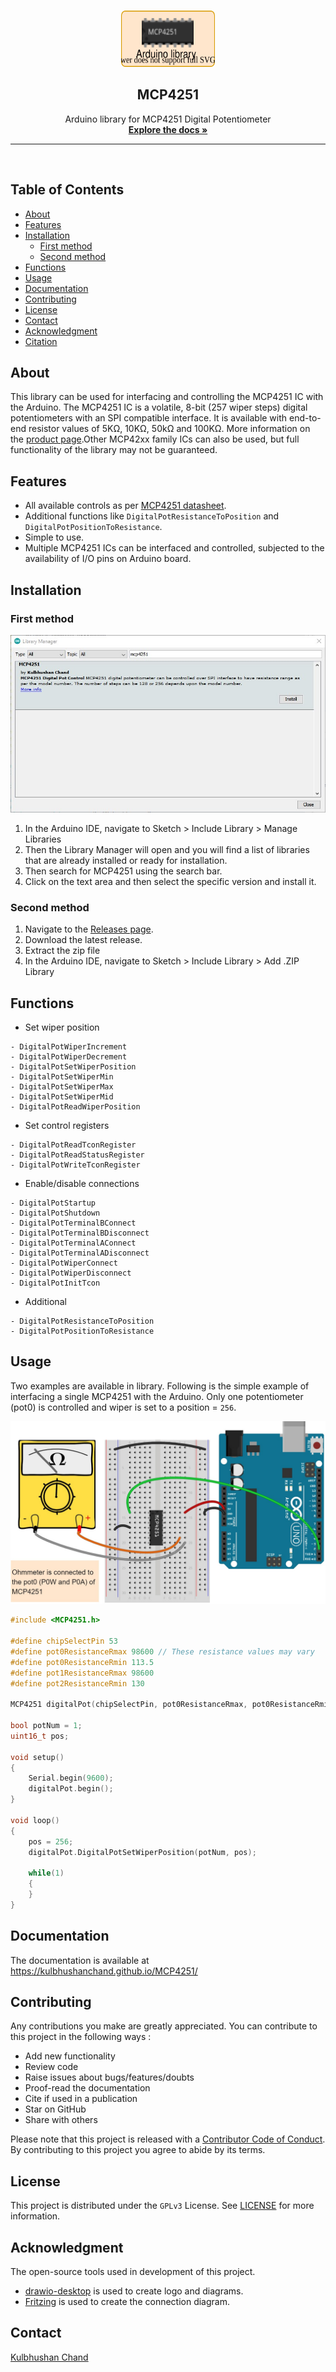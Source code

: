 <!-- PROJECT LOGO -->
<br />
<p align="center">
  <a href="https://github.com/kulbhushanchand/MCP4251">
    <img src="docs/assets/images/logo.svg" alt="Logo" width="150" height="90">
  </a>
  <h2 align="center">MCP4251</h2>
  <p align="center">
    Arduino library for MCP4251 Digital Potentiometer    
  <br />
    <a href="https://kulbhushanchand.github.io/MCP4251/"><strong>Explore the docs »</strong></a>
    <br />
  </p>
</p>

---
<br />

## Table of Contents

- [About](#about)
- [Features](#features)
- [Installation](#installation)
  - [First method](#first-method)
  - [Second method](#second-method)
- [Functions](#functions)
- [Usage](#usage)
- [Documentation](#documentation)
- [Contributing](#contributing)
- [License](#license)
- [Contact](#contact)
- [Acknowledgment](#acknowledgment)
- [Citation](#citation)


## About

This library can be used for interfacing and controlling the MCP4251 IC with the Arduino. The MCP4251 IC is a volatile, 8-bit (257 wiper steps) digital potentiometers with an SPI compatible interface. It is available with end-to-end resistor values of 5KΩ, 10KΩ, 50kΩ and 100KΩ. More information on the [product page](https://www.microchip.com/wwwproducts/en/MCP4251).Other MCP42xx family ICs can also be used, but full functionality of the library may not be guaranteed.


## Features

- All available controls as per [MCP4251 datasheet](https://ww1.microchip.com/downloads/en/DeviceDoc/22060b.pdf).
- Additional functions like `DigitalPotResistanceToPosition` and `DigitalPotPositionToResistance`.
- Simple to use.
- Multiple MCP4251 ICs can be interfaced and controlled, subjected to the availability of I/O pins on Arduino board.


## Installation

### First method

![library-manager](docs/assets/images/library-manager.jpg)

1. In the Arduino IDE, navigate to Sketch > Include Library > Manage Libraries
2. Then the Library Manager will open and you will find a list of libraries that are already installed or ready for installation.
3. Then search for MCP4251 using the search bar.
4. Click on the text area and then select the specific version and install it.

### Second method

1. Navigate to the [Releases page](https://github.com/kulbhushanchand/MCP4251/releases).
2. Download the latest release.
3. Extract the zip file
4. In the Arduino IDE, navigate to Sketch > Include Library > Add .ZIP Library


## Functions

- Set wiper position

```
- DigitalPotWiperIncrement
- DigitalPotWiperDecrement
- DigitalPotSetWiperPosition
- DigitalPotSetWiperMin
- DigitalPotSetWiperMax
- DigitalPotSetWiperMid
- DigitalPotReadWiperPosition
```

- Set control registers

```
- DigitalPotReadTconRegister
- DigitalPotReadStatusRegister
- DigitalPotWriteTconRegister
```

- Enable/disable connections

```
- DigitalPotStartup
- DigitalPotShutdown
- DigitalPotTerminalBConnect
- DigitalPotTerminalBDisconnect
- DigitalPotTerminalAConnect
- DigitalPotTerminalADisconnect
- DigitalPotWiperConnect
- DigitalPotWiperDisconnect
- DigitalPotInitTcon
```

- Additional

```
- DigitalPotResistanceToPosition
- DigitalPotPositionToResistance
```

## Usage

Two examples are available in library. Following is the simple example of interfacing a single MCP4251 with the Arduino. Only one potentiometer (pot0) is controlled and wiper is set to a position = `256`.

![connection-diagram](docs/assets/images/connection-diagram.jpg)

```cpp
#include <MCP4251.h>

#define chipSelectPin 53
#define pot0ResistanceRmax 98600 // These resistance values may vary
#define pot0ResistanceRmin 113.5
#define pot1ResistanceRmax 98600
#define pot2ResistanceRmin 130

MCP4251 digitalPot(chipSelectPin, pot0ResistanceRmax, pot0ResistanceRmin, pot1ResistanceRmax, pot2ResistanceRmin);

bool potNum = 1;
uint16_t pos;

void setup()
{
    Serial.begin(9600);
    digitalPot.begin();
}

void loop()
{
    pos = 256;
    digitalPot.DigitalPotSetWiperPosition(potNum, pos);

    while(1)
    {
    }
}
```


## Documentation

The documentation is available at https://kulbhushanchand.github.io/MCP4251/


## Contributing

Any contributions you make are greatly appreciated. You can contribute to this project in the following ways :

- Add new functionality
- Review code
- Raise issues about bugs/features/doubts
- Proof-read the documentation
- Cite if used in a publication
- Star on GitHub
- Share with others

Please note that this project is released with a [Contributor Code of Conduct](https://github.com/kulbhushanchand/MCP4251/blob/master/CODE_OF_CONDUCT.md). By contributing to this project you agree to abide by its terms.


## License

This project is distributed under the `GPLv3` License. See [LICENSE](https://github.com/kulbhushanchand/MCP4251/blob/master/LICENSE) for more information.


## Acknowledgment

The open-source tools used in development of this project.

- [drawio-desktop](https://github.com/jgraph/drawio-desktop) is used to create logo and diagrams.
- [Fritzing](https://fritzing.org/) is used to create the connection diagram.


## Contact

[Kulbhushan Chand](https://kulbhushanchand.github.io/about/)